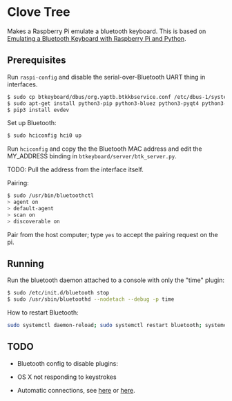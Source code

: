 # Clove Tree

Makes a Raspberry Pi emulate a bluetooth keyboard. This is based on
[Emulating a Bluetooth Keyboard with Raspberry Pi and
Python](http://yetanotherpointlesstechblog.blogspot.com/2016/04/emulating-bluetooth-keyboard-with.html).

## Prerequisites

Run `raspi-config` and disable the serial-over-Bluetooth UART thing in
interfaces.

```sh
$ sudo cp btkeyboard/dbus/org.yaptb.btkkbservice.conf /etc/dbus-1/system.d
$ sudo apt-get install python3-pip python3-bluez python3-pyqt4 python3-dbus.mainloop.qt
$ pip3 install evdev
```

Set up Bluetooth:

```sh
$ sudo hciconfig hci0 up
```

Run `hciconfig` and copy the the Bluetooth MAC address and edit the
MY_ADDRESS binding in `btkeyboard/server/btk_server.py`.

TODO: Pull the address from the interface itself.

Pairing:

```sh
$ sudo /usr/bin/bluetoothctl
> agent on
> default-agent
> scan on
> discoverable on
```

Pair from the host computer; type `yes` to accept the pairing request
on the pi.

## Running

Run the bluetooth daemon attached to a console with only the "time"
plugin:

```sh
$ sudo /etc/init.d/bluetooth stop
$ sudo /usr/sbin/bluetoothd --nodetach --debug -p time
```

How to restart Bluetooth:

```sh
sudo systemctl daemon-reload; sudo systemctl restart bluetooth; systemctl status bluetooth -l
```

## TODO

- Bluetooth config to disable plugins:
  
- OS X not responding to keystrokes
- Automatic connections, see
[here](https://www.raspberrypi.org/forums/viewtopic.php?t=170353) or
[here](https://www.linuxquestions.org/questions/linux-wireless-networking-41/setting-up-bluez-with-a-passkey-pin-to-be-used-as-headset-for-iphone-816003/).